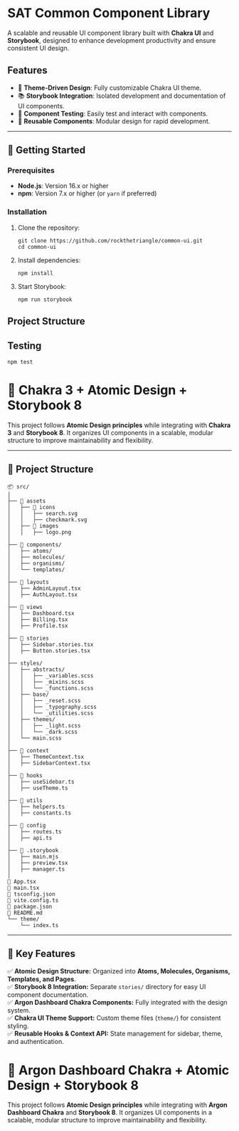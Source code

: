 
# SAT Common Component Library

A scalable and reusable UI component library built with **Chakra UI** and **Storybook**, designed to enhance development productivity and ensure consistent UI design.

## Features

- 💅 **Theme-Driven Design**: Fully customizable Chakra UI theme.
- 📚 **Storybook Integration**: Isolated development and documentation of UI components.
- 🧪 **Component Testing**: Easily test and interact with components.
- 🔧 **Reusable Components**: Modular design for rapid development.

---

## 🚀 Getting Started

### Prerequisites

- **Node.js**: Version 16.x or higher
- **npm**: Version 7.x or higher (or `yarn` if preferred)

### Installation

1. Clone the repository:
   ```
   git clone https://github.com/rockthetriangle/common-ui.git
   cd common-ui
   
2. Install dependencies:
   ```
   npm install
   
3. Start Storybook:
   ```
   npm run storybook	
   
## Project Structure
 
## Testing
  
   ```
   npm test
   ```
   
# 🚀 Chakra 3 + Atomic Design + Storybook 8

This project follows **Atomic Design principles** while integrating with **Chakra 3** and **Storybook 8**. It organizes UI components in a scalable, modular structure to improve maintainability and flexibility.


---

## 📂 Project Structure
```
📦 src/
│
├── 📂 assets
│   ├── 📂 icons
│   │   ├── search.svg
│   │   ├── checkmark.svg
│   ├── 📂 images
│   │   ├── logo.png
│
├── 📂 components/
│   ├── atoms/
│   ├── molecules/
│   ├── organisms/
│   └── templates/
│
├── 📂 layouts
│   ├── AdminLayout.tsx
│   ├── AuthLayout.tsx
│
├── 📂 views
│   ├── Dashboard.tsx
│   ├── Billing.tsx
│   ├── Profile.tsx
│
├── 📂 stories
│   ├── Sidebar.stories.tsx
│   ├── Button.stories.tsx
│
├── styles/
│   ├── abstracts/
│   │   ├── _variables.scss
│   │   ├── _mixins.scss
│   │   └── _functions.scss
│   ├── base/
│   │   ├── _reset.scss
│   │   ├── _typography.scss
│   │   └── _utilities.scss
│   ├── themes/
│   │   ├── _light.scss
│   │   └── _dark.scss
│   └── main.scss
│
├── 📂 context
│   ├── ThemeContext.tsx
│   ├── SidebarContext.tsx
│
├── 📂 hooks
│   ├── useSidebar.ts
│   ├── useTheme.ts
│
├── 📂 utils
│   ├── helpers.ts
│   ├── constants.ts
│
├── 📂 config
│   ├── routes.ts
│   ├── api.ts
│
├── 📂 .storybook
│   ├── main.mjs
│   ├── preview.tsx
│   ├── manager.ts
│
📜 App.tsx
📜 main.tsx
📜 tsconfig.json
📜 vite.config.ts
📜 package.json
📜 README.md
└── theme/
    └── index.ts
```

---

## 🔹 Key Features

✅ **Atomic Design Structure:** Organized into **Atoms, Molecules, Organisms, Templates, and Pages**.\
✅ **Storybook 8 Integration:** Separate `stories/` directory for easy UI component documentation.\
✅ **Argon Dashboard Chakra Components:** Fully integrated with the design system.\
✅ **Chakra UI Theme Support:** Custom theme files (`theme/`) for consistent styling.\
✅ **Reusable Hooks & Context API:** State management for sidebar, theme, and authentication.

# 🚀 Argon Dashboard Chakra + Atomic Design + Storybook 8

This project follows **Atomic Design principles** while integrating with **Argon Dashboard Chakra** and **Storybook 8**. It organizes UI components in a scalable, modular structure to improve maintainability and flexibility.


